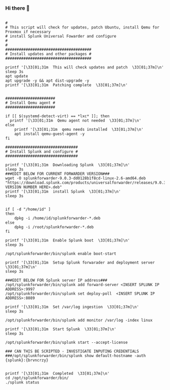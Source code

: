 ### Hi there 👋

<!--
**Primal-id/Primal-id** is a ✨ _special_ ✨ repository because its `README.md` (this file) appears on your GitHub profile.

Here are some ideas to get you started:

- 🔭 I’m currently working on ...
- 🌱 I’m currently learning ...
- 👯 I’m looking to collaborate on ...
- 🤔 I’m looking for help with ...
- 💬 Ask me about ...
- 📫 How to reach me: ...
- 😄 Pronouns: ...
- ⚡ Fun fact: ...
-->



```#!/bin/bash

#
# This script will check for updates, patch Ubuntu, install Qemu for Proxmox if necessary
# install Splunk Universal Fowarder and configure
#
#
######################################
# Install updates and other packages #
######################################

printf '[\33[01;31m  This will check updates and patch  \33[01;37m]\n'
sleep 3s
apt update
apt upgrade -y && apt dist-upgrade -y
printf '[\33[01;31m  Patching complete  \33[01;37m]\n'


######################
# Install Qemu agent #
######################

if [[ $(systemd-detect-virt) == *lxc* ]]; then
  printf '[\33[01;31m  Qemu agent not needed  \33[01;37m]\n'
else
	printf '[\33[01;31m  qemu needs installed  \33[01;37m]\n'
	apt install qemu-guest-agent -y
fi

################################
# Install Splunk and configure #
################################

printf '[\33[01;31m  Downloading Splunk  \33[01;37m]\n'
sleep 3s
###EDIT BELOW FOR CURRENT FORWARDER VERSION###
wget -O splunkforwarder-9.0.3-dd0128b1f8cd-linux-2.6-amd64.deb "https://download.splunk.com/products/universalforwarder/releases/9.0.3/linux/splunkforwarder<INSERT VERSION NUMBER HERE>.deb"
printf '[\33[01;31m  install Splunk  \33[01;37m]\n'
sleep 3s


if [ -d "/home/id" ] 
then
	dpkg -i /home/id/splunkforwarder-*.deb
else
	dpkg -i /root/splunkforwarder-*.deb
fi

printf '[\33[01;31m  Enable Splunk boot  \33[01;37m]\n'
sleep 3s

/opt/splunkforwarder/bin/splunk enable boot-start

printf '[\33[01;31m  Setup Splunk forwarader and deployment server  \33[01;37m]\n'
sleep 3s

###EDIT BELOW FOR Splunk server IP address###
/opt/splunkforwarder/bin/splunk add forward-server <INSERT SPLUNK IP ADDRESS>:9997
/opt/splunkforwarder/bin/splunk set deploy-poll  <INSERT SPLUNK IP ADDRESS>:8089

printf '[\33[01;31m  Set /var/log ingestion  \33[01;37m]\n'
sleep 3s

/opt/splunkforwarder/bin/splunk add monitor /var/log -index linux

printf '[\33[01;31m  Start Splunk  \33[01;37m]\n'
sleep 3s

/opt/splunkforwarder/bin/splunk start --accept-license

### CAN THIS BE SCRIPTED - INVESTIGATE INPUTING CREDENTIALS
###/opt/splunkforwarder/bin/splunk show default-hostname -auth {splunk}:{brvncrzy}


printf '[\33[01;31m  Completed  \33[01;37m]\n'
cd /opt/splunkforwarder/bin/
./splunk status


